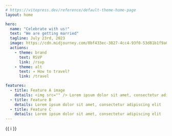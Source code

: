 ```yaml
---
# https://vitepress.dev/reference/default-theme-home-page
layout: home

hero:
  name: "Celebrate with us!"
  text: "We are getting married"
  tagline: July 23rd, 2023
  image: https://cdn.midjourney.com/0bf433ec-3827-4cc4-93f0-53d81b1f9a0e/grid_0.png
  actions:
    - theme: brand
      text: RSVP
      link: /rsvp
    - theme: alt
      text: ✈️ How to travel?
      link: /travel

features:
  - title: Feature A image
    details: <img src="" /> Lorem ipsum dolor sit amet, consectetur adipiscing elit
  - title: Feature B
    details: Lorem ipsum dolor sit amet, consectetur adipiscing elit
  - title: Feature C
    details: Lorem ipsum dolor sit amet, consectetur adipiscing elit
---
```


<span v-for="i in 3">{{ i }}</span>
